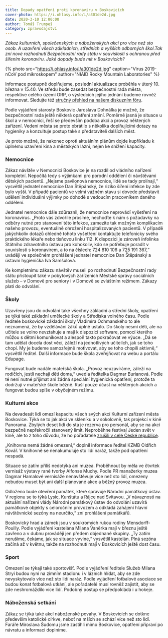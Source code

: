 ```yaml
---
title: Dopady opatření proti koronaviru v Boskovicích
cover-photo: https://i.ohlasy.info/i/a301de2d.jpg
date: 2020-3-10 12:00:00
author: Tomáš Trumpeš
category: zpravodajství
---
```


*Zákaz kulturních, společenských a náboženských akcí pro více než sto osob. A uzavření všech základních, středních a vyšších odborných škol.Tak zní nové rozhodnutí Bezpečnostní rady státu v souvislosti s ochranou před šířením koronaviru. Jaké dopady bude mít v Boskovicích?*

{% photo src="https://i.ohlasy.info/i/a301de2d.jpg" caption="Virus 2019-nCoV pod mikroskopem" author="NIAID Rocky Mountain Laboratories" %}

Informace postupně doplňujeme, poslední aktualizace proběhla v úterý 10. března v 15.40. Ve středu bude zasedat bezpečnostní rada města, respektive celého území ORP, o výsledcích jejího jednání budeme rovněž informovat. Sledujte též [stručný přehled na našem diskuzním fóru](https://forum.ohlasy.info/t/aktualni-opatreni-proti-koronaviru/387).

Podle vyjádření starosty Boskovic Jaroslava Dohnálka je možné, že bezpečnostní rada ještě některá opatření změní. Poměrně jasná je situace u škol a v nemocnici, řeší se především podoba akcí a provoz některých zařízení. Vedení města se proto obrátilo s několika doplňujícími dotazy na hygieniky a konzultuje postup také s představiteli dalších měst.

Je proto možné, že nakonec oproti aktuálním plánům dojde kupříkladu k úplnému uzavření kina a městských lázní, nejen ke snížení kapacity.

### Nemocnice

Zákaz návštěv v Nemocnici Boskovice je na rozdíl od vládního nařízení kompletní. Nepočítá tedy s výjimkami pro porodní oddělení či návštěvami dětských pacientů. „Nejsme pavilonová nemocnice, lidé se tady prolínají,“ vysvětlil jednatel nemocnice Dan Štěpánský, že riziko šíření infekce by zde bylo vyšší. V případě pacientů ve velmi vážném stavu si dovede představit udělení individuální výjimky po dohodě s vedoucím pracovníkem daného oddělení.

Jednatel nemocnice dále zdůraznil, že nemocnice neprovádí vyšetření na koronavirus. „Proto vás zdvořile prosíme, nechoďte k nám s požadavky na odběry nutné pro stanovení této infekce, zamezíte tak možným komplikacím našeho provozu, eventuálně ohrožení hospitalizovaných pacientů. V případě jakýchkoliv dotazů ohledně tohoto vyšetření kontaktujte telefonicky svého praktického lékaře nebo tísňovou linku 112. K dispozici je zároveň infolinka Státního zdravotního ústavu pro kohokoliv, kdo se potřebuje poradit v souvislosti s koronavirem, a to na číslech: 724 810 106 a 725 191 367,“ uvádějí ve společném prohlášení jednatel nemocnice Dan Štěpánský a ústavní hygienička Iva Šamšulová.

Ke kompletnímu zákazu návštěv museli po rozhodnutí Bezpečnostní rady státu přistoupit také v pobytových zařízeních Městské správy sociálních služeb – v Domově pro seniory i v Domově se zvláštním režimem. Zákazy platí do odvolání.

### Školy

Uzavřeny jsou do odvolání také všechny základní a střední školy, opatření se týká také základní umělecké školy a Střediska volného času. Podle ředitele boskovické základní školy Vladimíra Ochmanského to ale neznamená, že by vzdělávání žáků úplně ustalo. Do školy nesmí děti, ale na učitele se volno nevztahuje a mají k dispozici software, pomocí kterého můžou s dětmi komunikovat a alespoň takto pokračovat ve výuce. „Dá se tam udělat docela dost věcí, záleží na jednotlivých učitelích, jak se toho chopí. My je budeme samozřejmě motivovat, aby se toho chopili aktivně,“ vysvětlil ředitel. Další informace bude škola zveřejňovat na webu a portálu Edupage.

Fungovat bude nadále mateřská škola. „Provoz neuzavíráme, záleží na rodičích, jestli nechají děti doma,“ uvedla ředitelka Dagmar Burianová. Podle té není nutné přijímat ani žádná speciální hygienická opatření, protože ta dodržují v mateřské škole běžně. Ruší pouze účast na některých akcích a fungovat budou spíše v obyčejném režimu.

### Kulturní akce

Na devadesát lidí omezí kapacitu všech svých akcí Kulturní zařízení města Boskovice. Týká se to jak akcí ve skleníku a v sokolovně, tak projekcí v kině Panorama. Zbylých deset lidí do sta je rezerva pro personál, aby se na akci bezpečně nepřekročil stanovený limit. Neproběhne festival Jeden svět v kině, ale to z toho důvodu, že ho pořadatelé [zrušili v celé České republice](https://www.jedensvet.cz/2020/novinky/652-festival-jeden-svet-2020-je-do-odvolani-prerusen).

„Knihovna nemá žádné omezení,“ doplnil informace ředitel KZMB Oldřich Kovář. V knihovně se nenakumuluje sto lidí naráz, takže pod opatření nespadá.

Situace se zatím příliš nedotýká ani muzea. Proběhnout by měla ve čtvrtek vernisáž výstavy rané tvorby Alfonse Muchy. Podle PR manažerky muzea Dagmar Hamalové vernisáže nenavštěvuje více než sto lidí, omezeny nebudou muset být ani další plánované akce a běžný provoz muzea.

Odloženo bude otevření památek, které spravuje Národní památkový ústav. V regionu se to týká Lysic, Kunštátu a Rájce nad Svitavou. „V návaznosti na aktuální nařízení vlády Národní památkový ústav do odvolání uzavírá památkové objekty s celoročním provozem a odkládá zahájení hlavní návštěvnické sezóny na neurčito,“ zní prohlášení památkářů.

Boskovický hrad a zámek jsou v soukromých rukou rodiny Mensdorff-Pouilly. Podle vyjádření kastelána Milana Vaněrka mají v březnu ještě zavřeno a v dubnu provádějí jen předem objednané skupiny. „Ty zatím nerušíme, čekáme, jak se situace vyvine,“ vysvětlil kastelán. Plná sezóna začíná až v květnu, takže na rozhodnutí mají v Boskovicích ještě dost času.

### Sport

Omezení se týkají také sportovišť. Podle vyjádření ředitele Služeb Milana Stryi budou nyní na zimním stadionu i v lázních hlídat, aby se zde nevyskytovalo více než sto lidí naráz. Podle vyjádření fotbalové asociace se budou konat fotbalová utkání, ale pořadatelé musí rovněž zajistit, aby se zde neshromáždilo více lidí. Podobný postup se předpokládá i u hokeje.

### Náboženská setkání

Zákaz se týká také akcí náboženské povahy. V Boskovicích se dotkne především katolické církve, neboť na mších se schází více než sto lidí. Faráře Miroslava Šudomu jsme zastihli mimo Boskovice, opatření připraví po návratu a informaci doplníme.